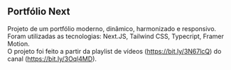 ## Portfólio Next

Projeto de um portfólio moderno, dinâmico, harmonizado e responsivo.<br />
Foram utilizadas as tecnologias: Next.JS, Tailwind CSS, Typecript, Framer Motion. <br />
O projeto foi feito a partir da playlist de vídeos (https://bit.ly/3N67lcQ) do canal (https://bit.ly/3Oql4MD).
